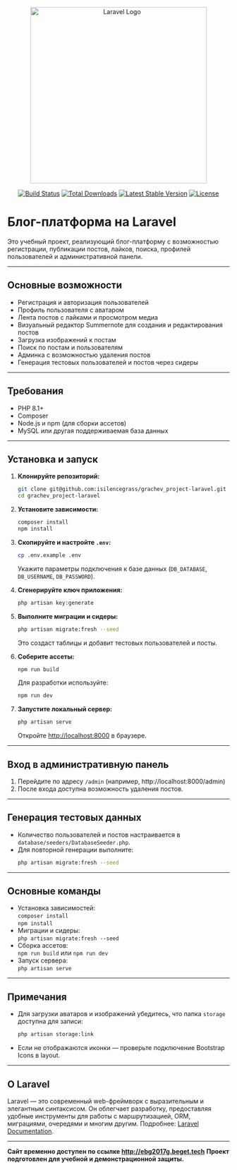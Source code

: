 <p align="center"><a href="https://laravel.com" target="_blank"><img src="https://raw.githubusercontent.com/laravel/art/master/logo-lockup/5%20SVG/2%20CMYK/1%20Full%20Color/laravel-logolockup-cmyk-red.svg" width="400" alt="Laravel Logo"></a></p>

<p align="center">
<a href="https://github.com/laravel/framework/actions"><img src="https://github.com/laravel/framework/workflows/tests/badge.svg" alt="Build Status"></a>
<a href="https://packagist.org/packages/laravel/framework"><img src="https://img.shields.io/packagist/dt/laravel/framework" alt="Total Downloads"></a>
<a href="https://packagist.org/packages/laravel/framework"><img src="https://img.shields.io/packagist/v/laravel/framework" alt="Latest Stable Version"></a>
<a href="https://packagist.org/packages/laravel/framework"><img src="https://img.shields.io/packagist/l/laravel/framework" alt="License"></a>
</p>

# Блог-платформа на Laravel

Это учебный проект, реализующий блог-платформу с возможностью регистрации, публикации постов, лайков, поиска, профилей пользователей и административной панели.

---

## Основные возможности

- Регистрация и авторизация пользователей
- Профиль пользователя с аватаром
- Лента постов с лайками и просмотром медиа
- Визуальный редактор Summernote для создания и редактирования постов
- Загрузка изображений к постам
- Поиск по постам и пользователям
- Админка с возможностью удаления постов
- Генерация тестовых пользователей и постов через сидеры

---

## Требования

- PHP 8.1+
- Composer
- Node.js и npm (для сборки ассетов)
- MySQL или другая поддерживаемая база данных

---

## Установка и запуск

1. **Клонируйте репозиторий:**
    ```sh
    git clone git@github.com:isilencegrass/grachev_project-laravel.git
    cd grachev_project-laravel
    ```

2. **Установите зависимости:**
    ```sh
    composer install
    npm install
    ```

3. **Скопируйте и настройте `.env`:**
    ```sh
    cp .env.example .env
    ```
    Укажите параметры подключения к базе данных (`DB_DATABASE`, `DB_USERNAME`, `DB_PASSWORD`).

4. **Сгенерируйте ключ приложения:**
    ```sh
    php artisan key:generate
    ```

5. **Выполните миграции и сидеры:**
    ```sh
    php artisan migrate:fresh --seed
    ```
    Это создаст таблицы и добавит тестовых пользователей и посты.

6. **Соберите ассеты:**
    ```sh
    npm run build
    ```
    Для разработки используйте:
    ```sh
    npm run dev
    ```

7. **Запустите локальный сервер:**
    ```sh
    php artisan serve
    ```
    Откройте [http://localhost:8000](http://localhost:8000) в браузере.

---

## Вход в административную панель

1. Перейдите по адресу `/admin` (например, http://localhost:8000/admin)
2. После входа доступна возможность удаления постов.

---

## Генерация тестовых данных

- Количество пользователей и постов настраивается в `database/seeders/DatabaseSeeder.php`.
- Для повторной генерации выполните:
    ```sh
    php artisan migrate:fresh --seed
    ```

---

## Основные команды

- Установка зависимостей:  
  `composer install`  
  `npm install`
- Миграции и сидеры:  
  `php artisan migrate:fresh --seed`
- Сборка ассетов:  
  `npm run build` или `npm run dev`
- Запуск сервера:  
  `php artisan serve`

---

## Примечания

- Для загрузки аватаров и изображений убедитесь, что папка `storage` доступна для записи:
    ```sh
    php artisan storage:link
    ```
- Если не отображаются иконки — проверьте подключение Bootstrap Icons в layout.

---

## О Laravel

Laravel — это современный web-фреймворк с выразительным и элегантным синтаксисом. Он облегчает разработку, предоставляя удобные инструменты для работы с маршрутизацией, ORM, миграциями, очередями и многим другим. Подробнее: [Laravel Documentation](https://laravel.com/docs).

---

**Сайт временно доступен по ссылке http://ebg2017g.beget.tech**
**Проект подготовлен для учебной и демонстрационной защиты.**

